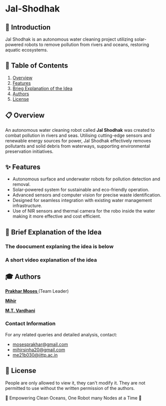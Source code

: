 # Jal-Shodhak

## 📖 Introduction

Jal Shodhak is an autonomous water cleaning project utilizing solar-powered robots to remove pollution from rivers and oceans, restoring aquatic ecosystems.

## 📝 Table of Contents

1. [Overview](#overview)
2. [Features](#features)
3. [Brieg Explanation of the Idea](#brief_explanation_of_the_idea)
4. [Authors](#authors)
5. [License](#license)

## 📋 Overview

An autonomous water cleaning robot called **Jal Shodhak** was created to combat pollution in rivers and seas. Utilising cutting-edge sensors and renewable energy sources for power, Jal Shodhak effectively removes pollutants and solid debris from waterways, supporting environmental preservation initiatives.

## ✨ Features

<ul>
  <li>Autonomous surface and underwater robots for pollution detection and removal.</li>
  <li>Solar-powered system for sustainable and eco-friendly operation.</li>
  <li>Advanced sensors and computer vision for precise waste identification.</li>
  <li>Designed for seamless integration with existing water management infrastructure.</li>
  <li>Use of NIR sensors and thermal camera for the robo inside the water making it more effective and cost efficient.</li>
</ul>

## 📜 Brief Explanation of the Idea

### The doocument explaning the idea is below

### A short video explanation of the idea

## 🎓 Authors

<p> <a href="https://github.com/prakharmoses"><b>Prakhar Moses </b><a/> (Team Leader)</p>
<p> <a href="https://github.com/CrazyMihir"><b>Mihir</b><a/><p/>
<p> <a href="https://github.com/"><b>M.T. Vardhani</b><a/></p>

### Contact Information

For any related queries and detailed analysis, contact:
<ul>
  <li><a href = 'mailto:mosesprakhar@gmail.com'>mosesprakhar@gmail.com</a></li>
  <li><a href = 'mailto:mihirsinha20@gmail.com'>mihirsinha20@gmail.com</a></li>
  <li><a href = 'mailto:me21b030@iittp.ac.in'>me21b030@iittp.ac.in</a></li>
</ul>

## 📰 License

People are only allowed to view it, they can't modify it. They are not permitted to use without the written permission of the authors.

🐬 Empowering Clean Oceans, One Robot many Nodes at a Time 🐋
